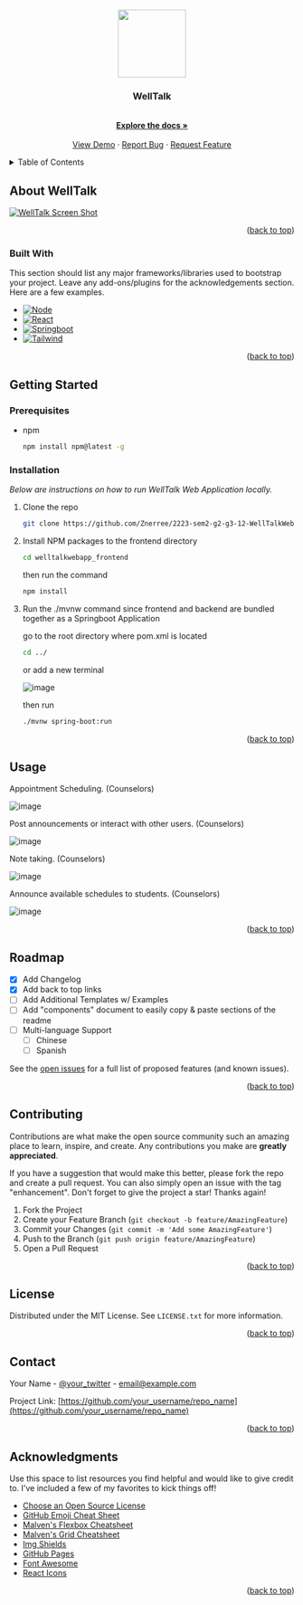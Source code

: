 <a name="readme-top"></a>

<!-- PROJECT LOGO -->
<br />
<div align="center">
  <a href="https://github.com/Znerree/2223-sem2-g2-g3-12-WellTalkWebsite-v2">
    <img src="https://github.com/Znerree/2223-sem2-g2-g3-12-WellTalkWebsite-v2/assets/114793116/946351fc-a940-46fc-bd88-e35b5c225e52" width=120 />
  </a>

  <h3 align="center">WellTalk</h3>

  <p align="center">
    <br />
    <a href="https://github.com/Znerree/2223-sem2-g2-g3-12-WellTalkWebsite-v2"><strong>Explore the docs »</strong></a>
    <br />
    <br />
    <a href="https://github.com/Znerree/2223-sem2-g2-g3-12-WellTalkWebsite-v2">View Demo</a>
    ·
    <a href="https://github.com/Znerree/2223-sem2-g2-g3-12-WellTalkWebsite-v2/issues">Report Bug</a>
    ·
    <a href="https://github.com/Znerree/2223-sem2-g2-g3-12-WellTalkWebsite-v2/issues">Request Feature</a>
  </p>
</div>



<!-- TABLE OF CONTENTS -->
<details>
  <summary>Table of Contents</summary>
  <ol>
    <li>
      <a href="#about-the-project">About The Project</a>
      <ul>
        <li><a href="#built-with">Built With</a></li>
      </ul>
    </li>
    <li>
      <a href="#getting-started">Getting Started</a>
      <ul>
        <li><a href="#prerequisites">Prerequisites</a></li>
        <li><a href="#installation">Installation</a></li>
      </ul>
    </li>
    <li><a href="#usage">Usage</a></li>
    <li><a href="#roadmap">Roadmap</a></li>
    <li><a href="#contributing">Contributing</a></li>
    <li><a href="#license">License</a></li>
    <li><a href="#contact">Contact</a></li>
    <li><a href="#acknowledgments">Acknowledgments</a></li>
  </ol>
</details>




<!-- ABOUT THE PROJECT -->
## About WellTalk

[![WellTalk Screen Shot][product-screenshot]](https://welltalk.azurewebsites.net/)


<p align="right">(<a href="#readme-top">back to top</a>)</p>



### Built With

This section should list any major frameworks/libraries used to bootstrap your project. Leave any add-ons/plugins for the acknowledgements section. Here are a few examples.

* [![Node][Node.js]][Nodejs-url]
* [![React][React.js]][React-url]
* [![Springboot][Spring.io]][Spring-url]
* [![Tailwind][Tailwind.css]][Tailwind-url]

<p align="right">(<a href="#readme-top">back to top</a>)</p>



<!-- GETTING STARTED -->
## Getting Started

### Prerequisites

* npm
  ```sh
  npm install npm@latest -g
  ```

### Installation

_Below are instructions on how to run WellTalk Web Application locally._

1. Clone the repo
   ```sh
   git clone https://github.com/Znerree/2223-sem2-g2-g3-12-WellTalkWebsite-v2.git
   ```
2. Install NPM packages to the frontend directory
   ```sh
   cd welltalkwebapp_frontend
   ```
   <p>then run the command</p>
   
   ```sh
   npm install
   ```
3. Run the ./mvnw command since frontend and backend are bundled together as a Springboot Application

   <p>go to the root directory where pom.xml is located</p>

   ```sh
   cd ../
   ```

   <p>or add a new terminal</p>

   ![image](https://github.com/Znerree/2223-sem2-g2-g3-12-WellTalkWebsite-v2/assets/114793116/1b8796ba-7d33-4d7d-a200-0f02beb89ea7)
   
   <p>then run</p>

   ```sh
   ./mvnw spring-boot:run
   ```

<p align="right">(<a href="#readme-top">back to top</a>)</p>
 


<!-- USAGE EXAMPLES -->
## Usage

<p>Appointment Scheduling. (Counselors)</p>

![image](https://github.com/Znerree/2223-sem2-g2-g3-12-WellTalkWebsite-v2/assets/114793116/f11c1657-90a4-4256-b5b6-1ddfd4497463)

<p>Post announcements or interact with other users. (Counselors)</p>

![image](https://github.com/Znerree/2223-sem2-g2-g3-12-WellTalkWebsite-v2/assets/114793116/3930a279-5c46-4218-80ab-79619322eddf)

<p>Note taking. (Counselors)</p>

![image](https://github.com/Znerree/2223-sem2-g2-g3-12-WellTalkWebsite-v2/assets/114793116/7a491624-3f00-4f56-8a5a-56b25aa3324b)

<p>Announce available schedules to students. (Counselors)</p>

![image](https://github.com/Znerree/2223-sem2-g2-g3-12-WellTalkWebsite-v2/assets/114793116/a1de2427-e6d3-4985-b470-09cc04296105)



<p align="right">(<a href="#readme-top">back to top</a>)</p>



<!-- ROADMAP -->
## Roadmap

- [x] Add Changelog
- [x] Add back to top links
- [ ] Add Additional Templates w/ Examples
- [ ] Add "components" document to easily copy & paste sections of the readme
- [ ] Multi-language Support
    - [ ] Chinese
    - [ ] Spanish

See the [open issues](https://github.com/Znerree/2223-sem2-g2-g3-12-WellTalkWebsite-v2/issues) for a full list of proposed features (and known issues).

<p align="right">(<a href="#readme-top">back to top</a>)</p>



<!-- CONTRIBUTING -->
## Contributing

Contributions are what make the open source community such an amazing place to learn, inspire, and create. Any contributions you make are **greatly appreciated**.

If you have a suggestion that would make this better, please fork the repo and create a pull request. You can also simply open an issue with the tag "enhancement".
Don't forget to give the project a star! Thanks again!

1. Fork the Project
2. Create your Feature Branch (`git checkout -b feature/AmazingFeature`)
3. Commit your Changes (`git commit -m 'Add some AmazingFeature'`)
4. Push to the Branch (`git push origin feature/AmazingFeature`)
5. Open a Pull Request

<p align="right">(<a href="#readme-top">back to top</a>)</p>



<!-- LICENSE -->
## License

Distributed under the MIT License. See `LICENSE.txt` for more information.

<p align="right">(<a href="#readme-top">back to top</a>)</p>



<!-- CONTACT -->
## Contact

Your Name - [@your_twitter](https://twitter.com/your_username) - email@example.com

Project Link: [https://github.com/your_username/repo_name](https://github.com/your_username/repo_name)

<p align="right">(<a href="#readme-top">back to top</a>)</p>



<!-- ACKNOWLEDGMENTS -->
## Acknowledgments

Use this space to list resources you find helpful and would like to give credit to. I've included a few of my favorites to kick things off!

* [Choose an Open Source License](https://choosealicense.com)
* [GitHub Emoji Cheat Sheet](https://www.webpagefx.com/tools/emoji-cheat-sheet)
* [Malven's Flexbox Cheatsheet](https://flexbox.malven.co/)
* [Malven's Grid Cheatsheet](https://grid.malven.co/)
* [Img Shields](https://shields.io)
* [GitHub Pages](https://pages.github.com)
* [Font Awesome](https://fontawesome.com)
* [React Icons](https://react-icons.github.io/react-icons/search)

<p align="right">(<a href="#readme-top">back to top</a>)</p>



<!-- MARKDOWN LINKS & IMAGES -->
<!-- https://www.markdownguide.org/basic-syntax/#reference-style-links -->
[contributors-shield]: https://img.shields.io/github/contributors/othneildrew/Best-README-Template.svg?style=for-the-badge
[contributors-url]: https://github.com/othneildrew/Best-README-Template/graphs/contributors
[forks-shield]: https://img.shields.io/github/forks/othneildrew/Best-README-Template.svg?style=for-the-badge
[forks-url]: https://github.com/othneildrew/Best-README-Template/network/members
[stars-shield]: https://img.shields.io/github/stars/othneildrew/Best-README-Template.svg?style=for-the-badge
[stars-url]: https://github.com/othneildrew/Best-README-Template/stargazers
[issues-shield]: https://img.shields.io/github/issues/othneildrew/Best-README-Template.svg?style=for-the-badge
[issues-url]: https://github.com/othneildrew/Best-README-Template/issues
[license-shield]: https://img.shields.io/github/license/othneildrew/Best-README-Template.svg?style=for-the-badge
[license-url]: https://github.com/othneildrew/Best-README-Template/blob/master/LICENSE.txt
[linkedin-shield]: https://img.shields.io/badge/-LinkedIn-black.svg?style=for-the-badge&logo=linkedin&colorB=555
[linkedin-url]: https://linkedin.com/in/othneildrew
[product-screenshot]: https://github.com/Znerree/2223-sem2-g2-g3-12-WellTalkWebsite-v2/assets/114793116/966993c2-bf89-459c-aebb-3d1a28d1aadd
[Node.js]: https://img.shields.io/badge/Node.js-43853D?style=for-the-badge&logo=node.js&logoColor=white
[Nodejs-url]: https://nodejs.org/en
[React.js]: https://img.shields.io/badge/React-20232A?style=for-the-badge&logo=react&logoColor=61DAFB
[React-url]: https://reactjs.org/
[Vitejs.dev]: https://img.shields.io/badge/Vue.js-35495E?style=for-the-badge&logo=vuedotjs&logoColor=4FC08D
[Vite-url]: https://vuejs.org/
[Spring.io]: https://img.shields.io/badge/Spring-6DB33F?style=for-the-badge&logo=spring&logoColor=white
[Spring-url]: https://spring.io/
[Tailwind.css]: https://img.shields.io/badge/Tailwind_CSS-38B2AC?style=for-the-badge&logo=tailwind-css&logoColor=white
[Tailwind-url]: https://tailwindcss.com/

